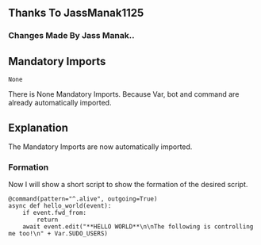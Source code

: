 ## Thanks To JassManak1125

### Changes Made By Jass Manak..

## Mandatory Imports
```python3
None
```
There is None Mandatory Imports. Because Var, bot and command are already automatically imported.

## Explanation
The Mandatory Imports are now automatically imported.

### Formation
Now I will show a short script to show the formation of the desired script.
```python3
@command(pattern="^.alive", outgoing=True)
async def hello_world(event):
    if event.fwd_from:
        return
    await event.edit("**HELLO WORLD**\n\nThe following is controlling me too!\n" + Var.SUDO_USERS)
```
